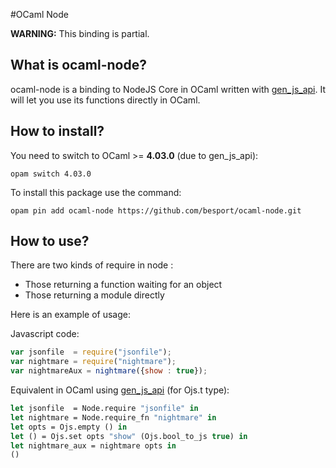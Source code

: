 #OCaml Node

**WARNING:** This binding is partial.

## What is ocaml-node?

ocaml-node is a binding to NodeJS Core in OCaml written with [gen_js_api](https://github.com/LexiFi/gen_js_api). It will let you use its functions directly in OCaml.

## How to install?

You need to switch to OCaml >= **4.03.0** (due to gen_js_api):

`opam switch 4.03.0`

To install this package use the command:

`opam pin add ocaml-node https://github.com/besport/ocaml-node.git`

## How to use?

There are two kinds of require in node :
- Those returning a function waiting for an object
- Those returning a module directly

Here is an example of usage:

Javascript code:

```JavaScript
var jsonfile  = require("jsonfile");
var nightmare = require("nightmare");
var nightmareAux = nightmare({show : true});
```

Equivalent in OCaml using [gen_js_api](https://github.com/lexifi/gen_js_api) (for Ojs.t type):

```OCaml
let jsonfile  = Node.require "jsonfile" in
let nightmare = Node.require_fn "nightmare" in
let opts = Ojs.empty () in
let () = Ojs.set opts "show" (Ojs.bool_to_js true) in
let nightmare_aux = nightmare opts in
()
```
